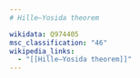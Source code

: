 ```yaml
---
# Hille–Yosida theorem

wikidata: Q974405
msc_classification: "46"
wikipedia_links:
  - "[[Hille–Yosida theorem]]"
---
```

